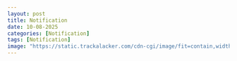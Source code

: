 ```yaml
---
layout: post
title: Notification
date: 10-08-2025
categories: [Notification]
tags: [Notification]
image: "https://static.trackalacker.com/cdn-cgi/image/fit=contain,width=600,height=600,quality=85,format=auto/uploads/blog/post/hero_photo/41/web-push-restock-notifiations_5fefea2424922011f6916603c4b3c010"
---
```



